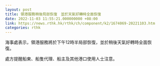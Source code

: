```yaml
---
layout: post
title: 領港服務稍後局部恢復　並於天氣好轉時全面恢復
date: 2022-11-03 11:55:21.000000000 +08:00
link: https://news.rthk.hk/rthk/ch/component/k2/1674069-20221103.htm
categories: rthk
---
```


海事處表示，領港服務將於下午12時半局部恢復，並於稍後天氣好轉時全面恢復。

處方提醒船東、船隻代理、船主及其他港口使用人士注意。
